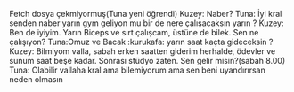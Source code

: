 Fetch dosya çekmiyormuş(Tuna yeni öğrendi)
Kuzey: Naber?
Tuna: İyi kral senden naber yarın gym geliyon mu bir de nere çalışacaksın yarın ?
Kuzey: Ben de iyiyim. Yarın Biceps ve sırt çalışcam, üstüne de bilek. Sen ne çalışıyon?
Tuna:Omuz ve Bacak :kurukafa: yarın saat kaçta gideceksin ?
Kuzey: Bilmiyom valla, sabah erken saatten giderim herhalde, ödevler ve sunum saat beşe kadar. Sonrası stüdyo zaten. Sen gelir misin?(sabah 8.00)
Tuna: Olabilir vallaha kral ama bilemiyorum ama sen beni uyandırırsan neden olmasın 

